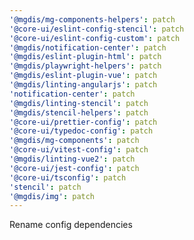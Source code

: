 ```yaml
---
'@mgdis/mg-components-helpers': patch
'@core-ui/eslint-config-stencil': patch
'@core-ui/eslint-config-custom': patch
'@mgdis/notification-center': patch
'@mgdis/eslint-plugin-html': patch
'@mgdis/playwright-helpers': patch
'@mgdis/eslint-plugin-vue': patch
'@mgdis/linting-angularjs': patch
'notification-center': patch
'@mgdis/linting-stencil': patch
'@mgdis/stencil-helpers': patch
'@core-ui/prettier-config': patch
'@core-ui/typedoc-config': patch
'@mgdis/mg-components': patch
'@core-ui/vitest-config': patch
'@mgdis/linting-vue2': patch
'@core-ui/jest-config': patch
'@core-ui/tsconfig': patch
'stencil': patch
'@mgdis/img': patch
---
```


Rename config dependencies
